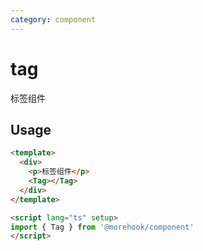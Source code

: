 ```yaml
---
category: component
---
```


# tag

标签组件

## Usage

```html
<template>
  <div>
    <p>标签组件</p>
    <Tag></Tag>
  </div>
</template>

<script lang="ts" setup>
import { Tag } from '@morehook/component'
</script>
```